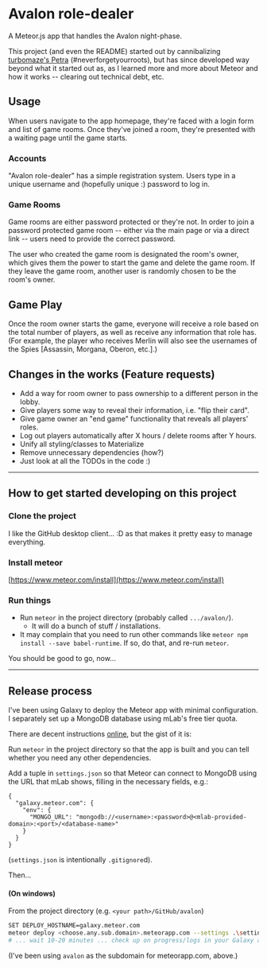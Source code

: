 Avalon role-dealer
====================================================================
A Meteor.js app that handles the Avalon night-phase.

This project (and even the README) started out by cannibalizing
[turbomaze's Petra](https://github.com/turbomaze/petra) (#neverforgetyourroots),
but has since developed way beyond what it started out as, as I
learned more and more about Meteor and how it works -- clearing out
technical debt, etc.

## Usage
When users navigate to the app homepage,
they're faced with a login form and list of game rooms. Once they've
joined a room, they're presented with a waiting page until the game
starts.

### Accounts
"Avalon role-dealer" has a simple registration system. Users type in
a unique username and (hopefully unique :) password to log in.

### Game Rooms
Game rooms are either password protected or they're not. In order to
join a password protected game room -- either via the main page or via
a direct link -- users need to provide the correct password.

The user who created the game room is designated the room's owner, which
gives them the power to start the game and delete the game room. If they
leave the game room, another user is randomly chosen to be the room's
owner.

## Game Play
Once the room owner starts the game, everyone will receive a role based
on the total number of players, as well as receive any information that
role has. (For example, the player who receives Merlin will also see the
usernames of the Spies [Assassin, Morgana, Oberon, etc.].)

## Changes in the works (Feature requests)
- Add a way for room owner to pass ownership to a different person in the lobby.
- Give players some way to reveal their information, i.e. "flip their card".
- Give game owner an "end game" functionality that reveals all players' roles.
- Log out players automatically after X hours / delete rooms after Y hours.
- Unify all styling/classes to Materialize
- Remove unnecessary dependencies (how?)
- Just look at all the TODOs in the code :)

---

## How to get started developing on this project

### Clone the project
I like the GitHub desktop client... :D as that makes it pretty easy to manage everything.

### Install meteor
[https://www.meteor.com/install](https://www.meteor.com/install)

### Run things
- Run `meteor` in the project directory (probably called `.../avalon/`).
  + It will do a bunch of stuff / installations.
- It may complain that you need to run other commands like `meteor npm install --save babel-runtime`. If so, do that, and re-run `meteor`. 

You should be good to go, now...

---

## Release process
I've been using Galaxy to deploy the Meteor app with minimal configuration.
I separately set up a MongoDB database using mLab's free tier quota.

There are decent instructions [online](http://galaxy-guide.meteor.com/deploy-quickstart.html),
but the gist of it is:

Run `meteor` in the project directory so that the app is built and you can tell whether
you need any other dependencies.

Add a tuple in `settings.json` so that Meteor can connect to MongoDB using the URL
that mLab shows, filling in the necessary fields, e.g.:
```
{
  "galaxy.meteor.com": {
    "env": {
      "MONGO_URL": "mongodb://<username>:<password>@<mlab-provided-domain>:<port>/<database-name>"
    }
  }
}
```
(`settings.json` is intentionally `.gitignore`d).

Then...

#### (On windows)
From the project directory (e.g. `<your path>/GitHub/avalon`)
```bash
SET DEPLOY_HOSTNAME=galaxy.meteor.com
meteor deploy <choose.any.sub.domain>.meteorapp.com --settings .\settings.json
# ... wait 10-20 minutes ... check up on progress/logs in your Galaxy account.
```
(I've been using `avalon` as the subdomain for meteorapp.com, above.)
